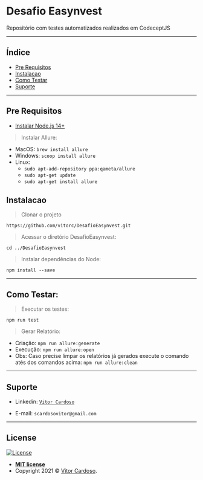 # Desafio Easynvest

Repositório com testes automatizados realizados em CodeceptJS

---

## Índice

- [Pre Requisitos](#pre-requisitos)
- [Instalacao](#instalacao)
- [Como Testar](#como-testar)
- [Suporte](#suporte)

---

## Pre Requisitos

- [Instalar Node.js 14+](https://nodejs.org/)

>Instalar Allure:
* MacOS: `brew install allure`
* Windows: `scoop install allure`
* Linux:
    - `sudo apt-add-repository ppa:qameta/allure`
    - `sudo apt-get update`
    - `sudo apt-get install allure`

## Instalacao

> Clonar o projeto

`https://github.com/vitorc/DesafioEasynvest.git`

>Acessar o diretório DesafioEasynvest:

`cd ../DesafioEasynvest`

> Instalar dependências do Node:

`npm install --save`

---

## Como Testar:

> Executar os testes:

`npm run test`

> Gerar Relatório:
* Criação: `npm run allure:generate`
* Execução: `npm run allure:open`
* Obs: Caso precise limpar os relatórios já gerados execute o comando atés dos comandos acima: `npm run allure:clean`

---

## Suporte

- Linkedin: <a href="https://www.linkedin.com/in/vitor-cardoso-" target="_blank">`Vitor Cardoso`</a>

- E-mail: `scardosovitor@gmail.com`

---

## License

[![License](http://img.shields.io/:license-mit-blue.svg?style=flat-square)](http://badges.mit-license.org)

- **[MIT license](http://opensource.org/licenses/mit-license.php)**
- Copyright 2021 © <a href="https://www.linkedin.com/in/vitor-cardoso-" target="_blank">Vitor Cardoso</a>.
